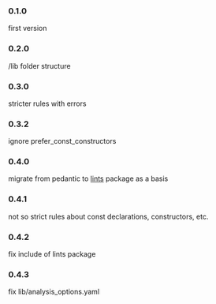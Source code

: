 ### 0.1.0

first version

### 0.2.0

/lib folder structure

### 0.3.0

stricter rules with errors

### 0.3.2

ignore prefer_const_constructors

### 0.4.0

migrate from pedantic to [lints](https://github.com/dart-lang/lints) package as a basis

### 0.4.1

not so strict rules about const declarations, constructors, etc.

### 0.4.2

fix include of lints package

### 0.4.3

fix lib/analysis_options.yaml